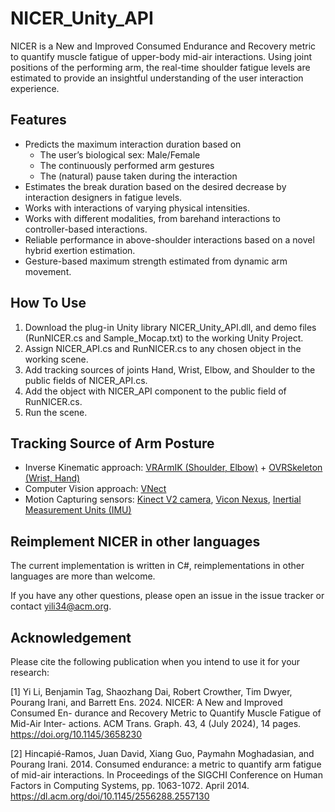 # NICER_Unity_API
 
NICER is a New and Improved Consumed Endurance and Recovery metric to quantify muscle fatigue of upper-body mid-air interactions. Using joint positions of the performing arm, the real-time shoulder fatigue levels are estimated to provide an insightful understanding of the user interaction experience.

## Features
* Predicts the maximum interaction duration based on
  * The user’s biological sex: Male/Female
  * The continuously performed arm gestures
  * The (natural) pause taken during the interaction
* Estimates the break duration based on the desired decrease by interaction designers in fatigue levels.
* Works with interactions of varying physical intensities.
* Works with different modalities, from barehand interactions to controller-based interactions.
* Reliable performance in above-shoulder interactions based on a novel hybrid exertion estimation.
* Gesture-based maximum strength estimated from dynamic arm movement.

## How To Use
1. Download the plug-in Unity library NICER_Unity_API.dll, and demo files (RunNICER.cs and Sample_Mocap.txt) to the working Unity Project.
2. Assign NICER_API.cs and RunNICER.cs to any chosen object in the working scene.
3. Add tracking sources of joints Hand, Wrist, Elbow, and Shoulder to the public fields of NICER_API.cs.
4. Add the object with NICER_API component to the public field of RunNICER.cs.
5. Run the scene.

## Tracking Source of Arm Posture
* Inverse Kinematic approach: [VRArmIK (Shoulder, Elbow)](https://github.com/dabeschte/VRArmIK?tab=readme-ov-file) + [OVRSkeleton (Wrist, Hand)](https://developer.oculus.com/reference/unity/v64/class_o_v_r_skeleton/) 
* Computer Vision approach:  [VNect](https://dl.acm.org/doi/abs/10.1145/3072959.3073596?casa_token=XTtT2sIzTUUAAAAA:7tISEOf7lO3jIVOHM54kAtmcksxW7IenhQblQ2Ewnf3LdRqKKqRHQcSrRJ95ToYGaE_PrawhWUB_8w)
* Motion Capturing sensors: [Kinect V2 camera](https://learn.microsoft.com/en-us/windows/apps/design/devices/kinect-for-windows), [Vicon Nexus](https://www.vicon.com/software/nexus/), [Inertial Measurement Units (IMU)](https://www.movella.com/products/wearables/xsens-mtw-awinda)

## Reimplement NICER in other languages
The current implementation is written in C#, reimplementations in other languages are more than welcome.

If you have any other questions, please open an issue in the issue tracker or contact yili34@acm.org.

## Acknowledgement
Please cite the following publication when you intend to use it for your research:

[1] Yi Li, Benjamin Tag, Shaozhang Dai, Robert Crowther, Tim Dwyer, Pourang
Irani, and Barrett Ens. 2024. NICER: A New and Improved Consumed En-
durance and Recovery Metric to Quantify Muscle Fatigue of Mid-Air Inter-
actions. ACM Trans. Graph. 43, 4 (July 2024), 14 pages. https://doi.org/10.1145/3658230

[2] Hincapié-Ramos, Juan David, Xiang Guo, Paymahn Moghadasian, and Pourang Irani. 2014. Consumed endurance: a metric to quantify arm fatigue of mid-air interactions. In Proceedings of the SIGCHI Conference on Human Factors in Computing Systems, pp. 1063-1072. April 2014. https://dl.acm.org/doi/10.1145/2556288.2557130
